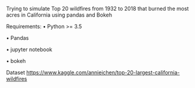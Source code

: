 Trying to simulate Top 20 wildfires from 1932 to 2018 that burned the most acres in California using pandas and Bokeh

Requirements:
•	Python >= 3.5

•	Pandas 

•	jupyter notebook

•	bokeh

Dataset
https://www.kaggle.com/annieichen/top-20-largest-california-wildfires
